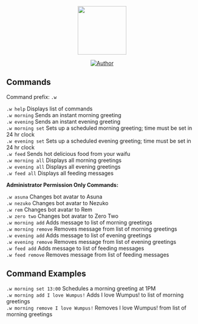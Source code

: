 <p align="center">
<img src="https://cdn.discordapp.com/attachments/669404081009197077/809677462115581972/IMG_20210210_163231.png" width="128" height="128"/>
</p>
<p align="center">
<a href="https://github.com/fskhrijuanda"><img title="Author" src="https://img.shields.io/badge/badge/Author-Fakhri-red.svg?style=for-the-badge&logo=github"></a>
</p>




## Commands

Command prefix: ```.w ```

`.w help` Displays list of commands\
`.w morning` Sends an instant morning greeting\
`.w evening` Sends an instant evening greeting\
`.w morning set` Sets up a scheduled morning greeting; time must be set in 24 hr clock<br/> 
`.w evening set` Sets up a scheduled evening greeting; time must be set in 24 hr clock\
`.w feed` Sends hot delicious food from your waifu<br/> 
`.w morning all` Displays all morning greetings\
`.w evening all` Displays all evening greetings\
`.w feed all` Displays all feeding messages

**Administrator Permission Only Commands:** 

`.w asuna` Changes bot avatar to Asuna\
`.w nezuko` Changes bot avatar to Nezuko\
`.w rem` Changes bot avatar to Rem<br/>
`.w zero two` Changes bot avatar to Zero Two<br/> 
`.w morning add` Adds message to list of morning greetings\
`.w morning remove` Removes message from list of morning greetings<br/>
`.w evening add` Adds message to list of evening greetings\
`.w evening remove` Removes message from list of evening greetings\
`.w feed add` Adds message to list of feeding messages\
`.w feed remove` Removes message from list of feeding messages

## Command Examples
`.w morning set 13:00` Schedules a morning greeting at 1PM<br/>
`.w morning add I love Wumpus!` Adds I love Wumpus! to list of morning greetings<br/>
`.w morning remove I love Wumpus!` Removes I love Wumpus! from list of morning greetings<br/>
